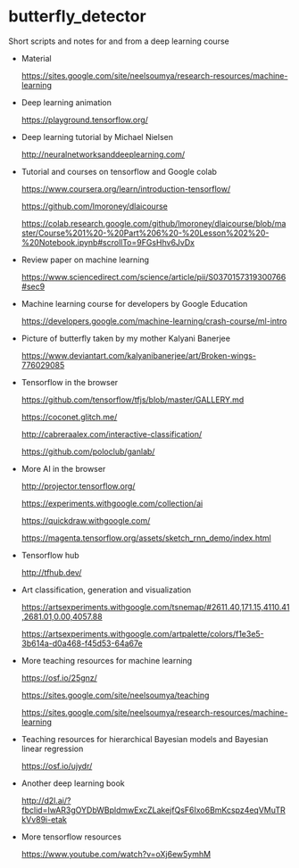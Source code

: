 # butterfly_detector

Short scripts and notes for and from a deep learning course

* Material

    https://sites.google.com/site/neelsoumya/research-resources/machine-learning
    
* Deep learning animation

    https://playground.tensorflow.org/
    
* Deep learning tutorial by Michael Nielsen

    http://neuralnetworksanddeeplearning.com/

    
* Tutorial and courses on tensorflow and Google colab

    https://www.coursera.org/learn/introduction-tensorflow/
    
    https://github.com/lmoroney/dlaicourse
    
    https://colab.research.google.com/github/lmoroney/dlaicourse/blob/master/Course%201%20-%20Part%206%20-%20Lesson%202%20-%20Notebook.ipynb#scrollTo=9FGsHhv6JvDx
    
* Review paper on machine learning

    https://www.sciencedirect.com/science/article/pii/S0370157319300766#sec9
    
* Machine learning course for developers by Google Education

    https://developers.google.com/machine-learning/crash-course/ml-intro
    
* Picture of butterfly taken by my mother Kalyani Banerjee

    https://www.deviantart.com/kalyanibanerjee/art/Broken-wings-776029085
    
    
    
* Tensorflow in the browser

    https://github.com/tensorflow/tfjs/blob/master/GALLERY.md

    https://coconet.glitch.me/

    http://cabreraalex.com/interactive-classification/
    
    https://github.com/poloclub/ganlab/
    

* More AI in the browser

    http://projector.tensorflow.org/
    
    https://experiments.withgoogle.com/collection/ai
    
    https://quickdraw.withgoogle.com/
    
    https://magenta.tensorflow.org/assets/sketch_rnn_demo/index.html
    

* Tensorflow hub

    http://tfhub.dev/
    

* Art classification, generation and visualization

    https://artsexperiments.withgoogle.com/tsnemap/#2611.40,171.15,4110.41,2681.01,0.00,4057.88
    
    https://artsexperiments.withgoogle.com/artpalette/colors/f1e3e5-3b614a-d0a468-f45d53-64a67e

* More teaching resources for machine learning

    https://osf.io/25gnz/
    
    https://sites.google.com/site/neelsoumya/teaching
    
    https://sites.google.com/site/neelsoumya/research-resources/machine-learning


* Teaching resources for hierarchical Bayesian models and Bayesian linear regression

    https://osf.io/ujydr/
    
* Another deep learning book

    http://d2l.ai/?fbclid=IwAR3gOYDbWBpldmwExcZLakejfQsF6Ixo6BmKcspz4eqVMuTRkVv89i-etak
    

* More tensorflow resources

    https://www.youtube.com/watch?v=oXj6ew5ymhM
    


